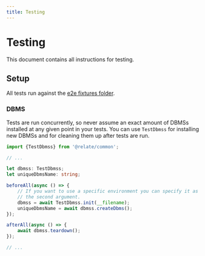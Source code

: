 ```yaml
---
title: Testing
---
```

# Testing
This document contains all instructions for testing.

## Setup

All tests run against the [e2e fixtures folder]({{site.repository}}/tree/master/e2e/relate%20fixtures).

### DBMS
Tests are run concurrently, so never assume an exact amount of DBMSs installed at
any given point in your tests. You can use `TestDbmss` for installing new DBMSs
and for cleaning them up after tests are run.

```TypeScript
import {TestDbmss} from '@relate/common';

// ...

let dbmss: TestDbmss;
let uniqueDbmsName: string;

beforeAll(async () => {
    // If you want to use a specific environment you can specify it as
    // the second argument.
    dbmss = await TestDbmss.init(__filename);
    uniqueDbmsName = await dbmss.createDbms();
});

afterAll(async () => {
    await dbmss.teardown();
});

// ...
```
